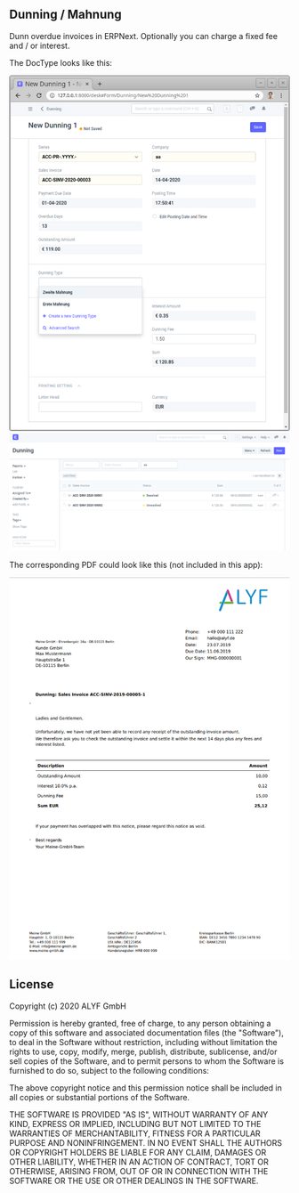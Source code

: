 ## Dunning / Mahnung

Dunn overdue invoices in ERPNext. Optionally you can charge a fixed fee and / or interest.

The DocType looks like this:

![](docs/assets/dunning_form.png)
![](docs/assets/dunning_list.png)

The corresponding PDF could look like this (not included in this app): 

![](docs/assets/print_format.png)

## License

Copyright (c) 2020 ALYF GmbH

Permission is hereby granted, free of charge, to any person obtaining a copy of this software and associated documentation files (the "Software"), to deal in the Software without restriction, including without limitation the rights to use, copy, modify, merge, publish, distribute, sublicense, and/or sell copies of the Software, and to permit persons to whom the Software is furnished to do so, subject to the following conditions:

The above copyright notice and this permission notice shall be included in all copies or substantial portions of the Software.

THE SOFTWARE IS PROVIDED "AS IS", WITHOUT WARRANTY OF ANY KIND, EXPRESS OR IMPLIED, INCLUDING BUT NOT LIMITED TO THE WARRANTIES OF MERCHANTABILITY, FITNESS FOR A PARTICULAR PURPOSE AND NONINFRINGEMENT. IN NO EVENT SHALL THE AUTHORS OR COPYRIGHT HOLDERS BE LIABLE FOR ANY CLAIM, DAMAGES OR OTHER LIABILITY, WHETHER IN AN ACTION OF CONTRACT, TORT OR OTHERWISE, ARISING FROM, OUT OF OR IN CONNECTION WITH THE SOFTWARE OR THE USE OR OTHER DEALINGS IN THE SOFTWARE.
